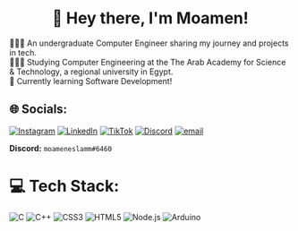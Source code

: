 <h1 align="center">👋 Hey there, I'm Moamen!</h1>

👩🏻‍💻 An undergraduate Computer Engineer sharing my journey and projects in tech.<br>
👩🏻‍🎓 Studying Computer Engineering at the The Arab Academy for Science & Technology, a regional university in Egypt.<br>
💭 Currently learning Software Development!

## 🌐 Socials:
[![Instagram](https://img.shields.io/badge/Instagram-%23E4405F.svg?logo=Instagram&logoColor=white)](https://instagram.com/moameneslamm) [![LinkedIn](https://img.shields.io/badge/LinkedIn-%230077B5.svg?logo=linkedin&logoColor=white)](https://linkedin.com/in/meslam) [![TikTok](https://img.shields.io/badge/TikTok-%23000000.svg?logo=TikTok&logoColor=white)](https://tiktok.com/@moameneslamm) [![Discord](https://img.shields.io/badge/Discord-%237289DA.svg?logo=discord&logoColor=white)](https://discord.com/users/moameneslamm) [![email](https://img.shields.io/badge/Email-D14836?logo=gmail&logoColor=white)](mailto:moemeneslamsalah@gmail.com) 

**Discord:** `moameneslamm#6460` 

# 💻 Tech Stack:
![C](https://img.shields.io/badge/c-%2300599C.svg?style=for-the-badge&logo=c&logoColor=white) ![C++](https://img.shields.io/badge/c++-%2300599C.svg?style=for-the-badge&logo=c%2B%2B&logoColor=white) ![CSS3](https://img.shields.io/badge/css3-%231572B6.svg?style=for-the-badge&logo=css3&logoColor=white) ![HTML5](https://img.shields.io/badge/html5-%23E34F26.svg?style=for-the-badge&logo=html5&logoColor=white) ![Node.js](https://img.shields.io/badge/Node.js-43853D?style=for-the-badge&logo=node.js&logoColor=white) ![Arduino](https://img.shields.io/badge/Arduino-00979D?style=for-the-badge&logo=arduino&logoColor=white)

